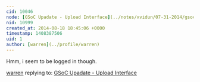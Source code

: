 ```yaml
---
cid: 10046
node: [GSoC Upadate - Upload Interface](../notes/xvidun/07-31-2014/gsoc-upadate-upload-interface)
nid: 10999
created_at: 2014-08-18 18:45:06 +0000
timestamp: 1408387506
uid: 1
author: [warren](../profile/warren)
---
```


Hmm, i seem to be logged in though. 

[warren](../profile/warren) replying to: [GSoC Upadate - Upload Interface](../notes/xvidun/07-31-2014/gsoc-upadate-upload-interface)


